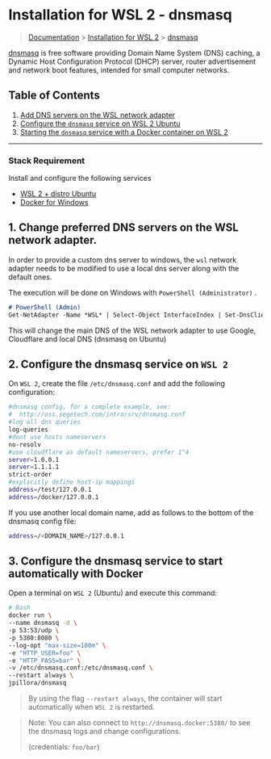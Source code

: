 # Installation for WSL 2 - dnsmasq

> [Documentation](./../../readme.md) > [Installation for WSL 2](./../readme.md) > [dnsmasq](./dnsmasq.md)

[dnsmasq](http://www.thekelleys.org.uk/dnsmasq/doc.html) is free software providing Domain Name System (DNS) caching, a Dynamic Host Configuration Protocol (DHCP) server, router advertisement and network boot features, intended for small computer networks.

## Table of Contents
1. [Add DNS servers on the WSL network adapter](#markdown-header-1-add-dns-servers-on-the-wsl-network-adapter)
1. [Configure the `dnsmasq` service on WSL 2 Ubuntu](#markdown-header-2-configure-the-dnsmasq-service-on-wsl-2)
1. [Starting the `dnsmasq` service with a Docker container on WSL 2](#markdown-header-3-starting-the-dnsmasq-service-with-a-docker-container-on-wsl-2)

---

### Stack Requirement
Install and configure the following services

- [WSL 2 + distro Ubuntu](./TODO.md)
- [Docker for Windows](./docker.md)


## 1. Change preferred DNS servers on the WSL network adapter.

In order to provide a custom dns server to windows, the `wsl` network adapter needs to be modified to use a local dns server along with the default ones.

The execution will be done on Windows with `PowerShell (Administrator)` .

```markdown
# PowerShell (Admin)
Get-NetAdapter -Name *WSL* | Select-Object InterfaceIndex | Set-DnsClientServerAddress -ServerAddresses ("1.1.1.1","127.0.0.1","8.8.8.8")
```

This will change the main DNS of the WSL network adapter to use Google, Cloudflare and local DNS (dnsmasq on Ubuntu)

## 2. Configure the dnsmasq service on `WSL 2`

On `WSL 2`, create the file `/etc/dnsmasq.conf` and add the following configuration:

```bash
#dnsmasq config, for a complete example, see:
#  http://oss.segetech.com/intra/srv/dnsmasq.conf
#log all dns queries
log-queries
#dont use hosts nameservers
no-resolv
#use cloudflare as default nameservers, prefer 1^4
server=1.0.0.1
server=1.1.1.1
strict-order
#explicitly define host-ip mappings
address=/test/127.0.0.1
address=/docker/127.0.0.1
```

If you use another local domain name, add as follows to the bottom of the dnsmasq config file:
```bash
address=/<DOMAIN_NAME>/127.0.0.1
```

## 3. Configure the dnsmasq service to start automatically with Docker

Open a terminal on `WSL 2` (Ubuntu) and execute this command:

```bash
# Bash
docker run \
--name dnsmasq -d \
-p 53:53/udp \
-p 5380:8080 \
--log-opt "max-size=100m" \
-e "HTTP_USER=foo" \
-e "HTTP_PASS=bar" \
-v /etc/dnsmasq.conf:/etc/dnsmasq.conf \
--restart always \
jpillora/dnsmasq
```

> By using the flag `--restart always`, the container will start automatically when `WSL 2` is restarted.
>

> Note: You can also connect to `http://dnsmasq.docker:5380/` to see the dnsmasq logs and change configurations.
>
> (credentials: `foo/bar`)


